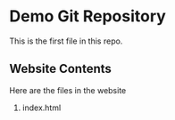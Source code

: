# Demo Git Repository

This is the first file in this repo.

## Website Contents

Here are the files in the website

1. index.html

